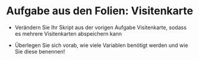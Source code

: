 # Aufgabe aus den Folien: Visitenkarte

- Verändern Sie Ihr Skript aus der vorigen Aufgabe Visitenkarte, sodass es mehrere Visitenkarten abspeichern kann

- Überlegen Sie sich vorab, wie viele Variablen benötigt werden und wie Sie diese benennen!
